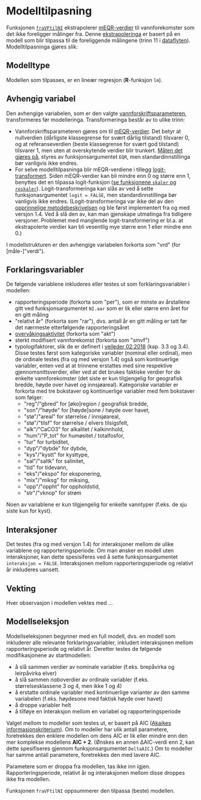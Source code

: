 # Modelltilpasning

Funksjonen [`fraVFtilNI`](fraVFtilNI.md) ekstrapolerer [mEQR-verdier](mEQR.md) til vannforekomster som det ikke foreligger målinger fra.
Denne [ekstrapoleringa](extrapol.md) er basert på en modell som blir tilpassa til de foreliggende målingene (trinn 11 i [dataflyten](dataflyt.md)).
Modelltilpasninga gjøres slik:


## Modelltype

Modellen som tilpasses, er en lineær regresjon (**R**-funksjon `lm`).


## Avhengig variabel

Den avhengige variabelen, som er den valgte [vannforskriftsparameteren](param.md), transformeres før modelleringa.
Transformeringa består av to ulike trinn:

* Vannforskriftsparameteren gjøres om til [mEQR-verdier](mEQR.md). Det betyr at nullverdien (dårligste klassegrense for svært dårlig tilstand) tilsvarer 0, og at referanseverdien (beste klassegrense for svært god tilstand) tilsvarer 1, men uten at overskytende verdier blir trunkert. [Måten det gjøres på](asympEQR.md), styres av funksjonsargumentet `EQR`, men standardinnstillinga bør vanligvis ikke endres.
* For selve modelltilpasninga blir mEQR-verdiene i tillegg [logit-transformert](https://en.wikipedia.org/wiki/Logit). Siden mEQR-verdier kan bli mindre enn 0 og større enn 1, benyttes det en tilpassa logit-funksjon ([se funksjonene `skaler` og `reskaler`](../R/Funksjon.R)). Logit-transformeringa kan slås av ved å sette funksjonasrgumentet `logit = FALSE`, men standardinnstillinga bør vanligvis ikke endres. (Logit-transformeringa var ikke del av den [opprinnelige metodebeskrivelsen](http://hdl.handle.net/11250/2631056) og ble først implementert fra og med versjon 1.4. Ved å slå den av, kan man gjenskape utmatinga fra tidligere versjoner. Problemet med manglende logit-transformering er bl.a. at ekstrapolerte verdier kan bli vesentlig mye større enn 1 eller mindre enn 0.)

I modellstrukturen er den avhengige variabelen forkorta som "vrd" (for [måle-]"verdi").


## Forklaringsvariabler

De følgende variablene inkluderes eller testes ut som forklaringsvariabler i modellen:

* rapporteringsperiode (forkorta som "per"), som er minste av årstallene gitt ved funksjonsargumentet `NI.aar` som er lik eller større enn året for en gitt måling 
* "relativt år" (forkorta som "rar"), dvs. antall år en gitt måling er tatt før det nærmeste etterfølgende rapporteringsåret
* [overvåkingsaktivitet](aktiv.md) (forkorta som "akt")
* sterkt modifisert vannforekomst (forkorta som "smvf")
* typologifaktorer, slik de er definert i [veileder 02:2018](https://www.vannportalen.no/veiledere/klassifiseringsveileder/) (kap. 3.3 og 3.4). Disse testes først som kategoriske variabler (nominal eller ordinal), men de ordinale testes (fra og med versjon 1.4) også som kontinuerlige variabler, enten ved at at trinnene erstattes med sine respektive gjennomsnittsverdier, eller ved at det brukes faktiske verdier for de enkelte vannforekomster (det siste er kun tilgjengelig for geografisk bredde, høyde over havet og innsjøareal). Kategoriske variabler er forkorta med tre bokstaver og kontinuerlige variabler med fem bokstaver som følger:
  * "reg"/"gbred" for [øko]region / geografisk bredde,
  * "son"/"høyde" for [høyde]sone / høyde over havet,
  * "stø"/"areal" for størrelse / innsjøareal,
  * "stø"/"tilsf" for størrelse / elvers tilsigsfelt,
  * "alk"/"CaCO3" for alkalitet / kalkinnhold,
  * "hum"/"P_tot" for humøsitet / totalfosfor,
  * "tur" for turbiditet,
  * "dyp"/"dybde" for dybde,
  * "kys"/"kystt" for kysttype,
  * "sal"/"saltk" for salinitet,
  * "tid" for tidevann,
  * "eks"/"ekspo" for eksponering,
  * "mix"/"miksg" for miksing,
  * "opp"/"oppht" for oppholdstid,
  * "str"/"vknop" for strøm

Noen av variablene er kun tilgjengelig for enkelte vanntyper (f.eks. de sju siste kun for kyst).


## Interaksjoner

Det testes (fra og med versjon 1.4) for interaksjoner mellom de ulike variablene og rapporteringsperiode.
Om man ønsker en modell uten interaksjoner, kan dette spesisiferes ved å sette funksjonsargumentet `interaksjon = FALSE`.
Interaksjonen mellom rapporteringsperiode og relativt år inkluderes uansett.


## Vekting

Hver observasjon i modellen vektes med ...


## Modellseleksjon

Modellseleksjonen begynner med en full modell, dvs. en modell som inkluderer alle relevante forklaringsvariabler, inkludert interaksjonen mellom rapporteringsperiode og relativt år. 
Deretter testes de følgende modifikasjonene av startmodellen:

* å slå sammen verdier av nominale variabler (f.eks. brepåvirka og leirpåvirka elver) 
* å slå sammen *nabo*verdier av ordinale variabler (f.eks. størrelsesklassene 3 og 4, men ikke 1 og 4)
* å erstatte ordinale variabler med kontinuerlige varianter av den samme variabelen (f.eks. høydesone med faktisk høyde over havet)
* å droppe variabler helt
* å tilføye en interaksjon mellom en variabel og rapporteringsperiode

Valget mellom to modeller som testes ut, er basert på AIC ([Akaikes informasjonskriterium](https://en.wikipedia.org/wiki/Akaike_information_criterion)). 
Om to modeller har ulik antall parametere, foretrekkes den enklere modellen om dens AIC er lik eller mindre enn den mer komplekse modellens **AIC + 2**.
(Ønskes en annen &Delta;AIC-verdi enn 2, kan dette spesifiseres gjennom funksjonsargumentet `DeltaAIC`.) 
Om to modeller har samme antall parametere, foretrekkes den med lavere AIC.

Parametere som er droppa fra modellen, tas ikke inn igjen.
Rapporteringsperiode, relativt år og interaksjonen mellom disse droppes ikke fra modellen.

Funksjonen `fraVFtilNI` oppsummerer den tilpassa (beste) modellen.

